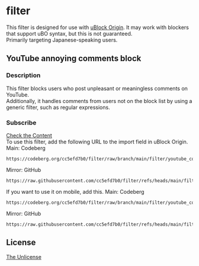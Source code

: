 # filter
This filter is designed for use with [uBlock Origin](https://github.com/gorhill/uBlock). It may work with blockers that support uBO syntax, but this is not guaranteed.  
Primarily targeting Japanese-speaking users.
## YouTube annoying comments block
### Description
This filter blocks users who post unpleasant or meaningless comments on YouTube.  
Additionally, it handles comments from users not on the block list by using a generic filter, such as regular expressions.  
### Subscribe
[Check the Content](filter/youtube_comment.txt)  
To use this filter, add the following URL to the import field in uBlock Origin.  
Main: Codeberg
```
https://codeberg.org/cc5efd7b0/filter/raw/branch/main/filter/youtube_comment.txt
```
Mirror: GitHub
```
https://raw.githubusercontent.com/cc5efd7b0/filter/refs/heads/main/filter/youtube_comment.txt
```  
If you want to use it on mobile, add this.
Main: Codeberg
```
https://codeberg.org/cc5efd7b0/filter/raw/branch/main/filter/youtube_comment_mobile.txt
```
Mirror: GitHub
```
https://raw.githubusercontent.com/cc5efd7b0/filter/refs/heads/main/filter/youtube_comment_mobile.txt
```  
## License
[The Unlicense](LICENSE)
